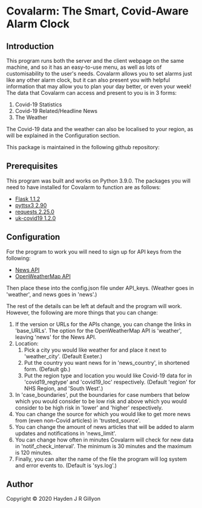 # Covalarm: The Smart, Covid-Aware Alarm Clock
## Introduction
This program runs both the server and the client webpage on the same machine, and so it has an easy-to-use menu, as well as lots of customisability to the user's needs.
Covalarm allows you to set alarms just like any other alarm clock, but it can also present you with helpful information that may allow you to plan your day better, or even your week!
The data that Covalarm can access and present to you is in 3 forms:
1. Covid-19 Statistics
2. Covid-19 Related/Headline News
3. The Weather

The Covid-19 data and the weather can also be localised to your region, as will be explained in the Configuration section.

This package is maintained in the following github repository: 

## Prerequisites
This program was built and works on Python 3.9.0.
The packages you will need to have installed for Covalarm to function are as follows:
* [Flask 1.1.2](https://pypi.org/project/Flask/)
* [pyttsx3 2.90](https://pypi.org/project/pyttsx3/)
* [requests 2.25.0](https://pypi.org/project/requests/)
* [uk-covid19 1.2.0](https://publichealthengland.github.io/coronavirus-dashboard-api-python-sdk/)

## Configuration
For the program to work you will need to sign up for API keys from the following:
* [News API](https://newsapi.org/)
* [OpenWeatherMap API](https://openweathermap.org/)

Then place these into the config.json file under API_keys. (Weather goes in 'weather', and news goes in 'news'.)

The rest of the details can be left at default and the program will work. However, the following are more things that you can change:
1. If the version or URLs for the APIs change, you can change the links in 'base_URLs'. The option for the OpenWeatherMap API is 'weather', leaving 'news' for the News API.
2. Location:
    1. Pick a city you would like weather for and place it next to 'weather_city'. (Default Exeter.)
    2. Put the country you want news for in 'news_country', in shortened form. (Default gb.)
    3. Put the region type and location you would like Covid-19 data for in 'covid19_regtype' and 'covid19_loc' respectively. (Default 'region' for NHS Region, and 'South West'.)
3. In 'case_boundaries', put the boundaries for case numbers that below which you would consider to be low risk and above which you would consider to be high risk in 'lower' and 'higher' respectively.
4. You can change the source for which you would like to get more news from (even non-Covid articles) in 'trusted_source'.
5. You can change the amount of news articles that will be added to alarm updates and notifications in 'news_limit'.
6. You can change how often in minutes Covalarm will check for new data in 'notif_check_interval'. The minimum is 30 minutes and the maximum is 120 minutes.
7. Finally, you can alter the name of the file the program will log system and error events to. (Default is 'sys.log'.)

## Author
Copyright &copy; 2020 Hayden J R Gillyon
